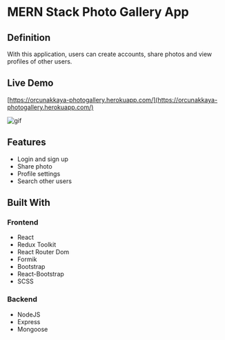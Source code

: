 # MERN Stack Photo Gallery App

## Definition
With this application, users can create accounts, share photos and view profiles of other users.

## Live Demo
[https://orcunakkaya-photogallery.herokuapp.com/](https://orcunakkaya-photogallery.herokuapp.com/)

![gif](https://user-images.githubusercontent.com/66293052/150661044-5d860880-a038-4015-8c3e-682cd1675070.gif)

## Features

 - Login and sign up
 - Share photo
 - Profile settings
 - Search other users

## Built With

### Frontend
 - React
 - Redux Toolkit
 - React Router Dom
 - Formik
 - Bootstrap
 - React-Bootstrap
 - SCSS

### Backend
 - NodeJS
 - Express
 - Mongoose
